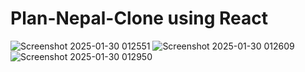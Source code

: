 # Plan-Nepal-Clone using React
![Screenshot 2025-01-30 012551](https://github.com/user-attachments/assets/9c7a28fb-fe7f-43ef-8955-ae7563905c58)
![Screenshot 2025-01-30 012609](https://github.com/user-attachments/assets/f20e2136-9400-436b-8693-979d828d8aad)
![Screenshot 2025-01-30 012950](https://github.com/user-attachments/assets/12d3954d-a258-461e-b080-11736ac146d0)
